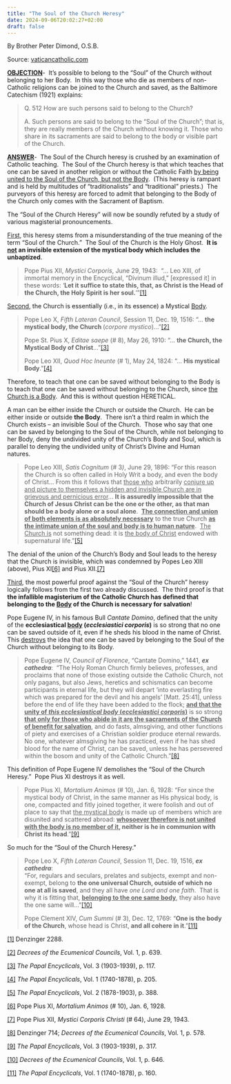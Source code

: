 ```yaml
---
title: "The Soul of the Church Heresy"
date: 2024-09-06T20:02:27+02:00
draft: false
---
```



By Brother Peter Dimond, O.S.B.

Source: [vaticancatholic.com](https://vaticancatholic.com/soul-of-the-church-heresy/)

<div class="quotation-red">
<p><strong><u>OBJECTION</u></strong>-  It’s possible to belong to the “Soul” of the Church without belonging to her Body.  In this way those who die as members of non-Catholic religions can be joined to the Church and saved, as the Baltimore Catechism (1921) explains:</p>
<blockquote>
<p>Q. 512 How are such persons said to belong to the Church?</p>
<p>A. Such persons are said to belong to the “Soul of the Church”; that is, they are really members of the Church without knowing it. Those who share in its sacraments are said to belong to the body or visible part of the Church.</p>
</blockquote>
</div>
<div class="quotation-green">
<p><strong><u>ANSWER</u></strong>-  The Soul of the Church heresy is crushed by an examination of Catholic teaching.  The Soul of the Church heresy is that which teaches that one can be saved in another religion or without the Catholic Faith <u>by being united to the Soul of the Church, but not the Body</u>.  (This heresy is rampant and is held by multitudes of “traditionalists” and “traditional” priests.)  The purveyors of this heresy are forced to admit that belonging to the Body of the Church only comes with the Sacrament of Baptism.</p>
</div>
<p>The “Soul of the Church Heresy” will now be soundly refuted by a study of various magisterial pronouncements. </p>
<p><u>First</u>, this heresy stems from a misunderstanding of the true meaning of the term “Soul of the Church.”  The Soul of the Church is the Holy Ghost.  <strong>It is <u>not</u> an invisible extension of the mystical body which includes the unbaptized</strong>.</p>
<blockquote>
<p>Pope Pius XII, <em>Mystici Corporis</em>, June 29, 1943:  “… Leo XIII, of immortal memory in the Encyclical, “Divinum illud,” [expressed it] in these words: ‘<strong>Let it suffice to state this, that, as Christ is the Head of the Church, the Holy Spirit is her soul.</strong>’”<a href="#_edn1" name="_ednref1">[1]</a></p>
</blockquote>
<p><u>Second</u>, the Church is essentially (i.e., in its essence) a Mystical <u>Body</u>.</p>
<blockquote>
<p>Pope Leo X, <em>Fifth Lateran Council</em>, Session 11, Dec. 19, 1516: “… <strong>the mystical body, the Church </strong>(<em>corpore mystico</em>)…”<a href="#_edn2" name="_ednref2">[2]</a></p>
<p>Pope St. Pius X, <em>Editae saepe </em>(# 8), May 26, 1910: “… <strong>the Church, the Mystical Body of Christ</strong>…”<a href="#_edn3" name="_ednref3">[3]</a></p>
<p>Pope Leo XII, <em>Quod Hoc Ineunte </em>(# 1), May 24, 1824: “… <strong>His mystical Body</strong>.”<a href="#_edn4" name="_ednref4">[4]</a></p>
</blockquote>
<p>Therefore, to teach that one can be saved without belonging to the Body is to teach that one can be saved without belonging to the Church, since <u>the Church is a Body</u>.  And this is without question HERETICAL.</p>
<p>A man can be either inside the Church or outside the Church.  He can be either inside or outside <strong>the Body</strong>.  There isn’t a third realm in which the Church exists – an invisible Soul of the Church.  Those who say that one can be saved by belonging to the Soul of the Church, while not belonging to her Body, deny the undivided unity of the Church’s Body and Soul, which is parallel to denying the undivided unity of Christ’s Divine and Human natures.</p>
<blockquote>
<p>Pope Leo XIII, <em>Satis Cognitum </em>(# 3<em>)</em>, June 29, 1896: “For this reason the Church is so often called in Holy Writ a body, and even the body of Christ… From this it follows that <u>those who</u> arbitrarily <u>conjure up and picture to themselves a hidden and invisible Church are in grievous and pernicious error</u>... <strong>It is assuredly impossible that the Church of Jesus Christ can be the one or the other, as that man should be a body alone or a soul alone</strong>.  <strong><u>The connection and union of both elements is as absolutely necessary</u></strong> to the true Church <strong><u>as the intimate union of the soul and body is to human nature</u></strong>.  <u>The Church is</u> not something dead: it is <u>the body of Christ</u> endowed with supernatural life.”<a href="#_edn5" name="_ednref5">[5]</a></p>
</blockquote>
<p>The denial of the union of the Church’s Body and Soul leads to the heresy that the Church is invisible, which was condemned by Popes Leo XIII (above), Pius XI<a href="#_edn6" name="_ednref6">[6]</a> and Pius XII.<a href="#_edn7" name="_ednref7">[7]</a></p>
<p><u>Third</u>, the most powerful proof against the “Soul of the Church” heresy logically follows from the first two already discussed.  The third proof is that <strong>the infallible magisterium of the Catholic Church has defined that belonging to the <u>Body</u> of the Church is necessary for salvation</strong>! </p>
<p>Pope Eugene IV, in his famous Bull <em>Cantate Domino</em>, defined that the unity of the <strong>ecclesiastical <u>body</u> (<em>ecclesiastici corporis</em>)</strong> is so strong that no one can be saved outside of it, even if he sheds his blood in the name of Christ.  This <u>destroys</u> the idea that one can be saved by belonging to the Soul of the Church without belonging to its Body.</p>
<blockquote>
<p>Pope Eugene IV, <em>Council of Florence</em>, “Cantate Domino,” 1441, <strong><em>ex cathedra</em></strong>:  “The Holy Roman Church firmly believes, professes, and proclaims that none of those existing outside the Catholic Church, not only pagans, but also Jews, heretics and schismatics can become participants in eternal life, but they will depart ‘into everlasting fire which was prepared for the devil and his angels’ [Matt. 25:41], unless before the end of life they have been added to the flock; <strong><u>and that the unity of <em>this ecclesiastical body</em> (<em>ecclesiastici corporis</em>)</u></strong> is so strong <strong><u>that only for those who abide in it are the sacraments of the Church of benefit for salvation</u></strong>, and do fasts, almsgiving, and other functions of piety and exercises of a Christian soldier produce eternal rewards.  No one, whatever almsgiving he has practiced, even if he has shed blood for the name of Christ, can be saved, unless he has persevered within the bosom and unity of the Catholic Church.”<a href="#_edn8" name="_ednref8">[8]</a></p>
</blockquote>
<p>This definition of Pope Eugene IV demolishes the “Soul of the Church Heresy.”  Pope Pius XI destroys it as well.</p>
<blockquote>
<p>Pope Pius XI, <em>Mortalium Animos</em> (# 10), Jan. 6, 1928: “For since the mystical body of Christ, in the same manner as His physical body, is one, compacted and fitly joined together, it were foolish and out of place to say that <u>the mystical body</u> is made up of members which are disunited and scattered abroad: <strong><u>whosoever therefore is not united with the body is no member of it</u>, neither is he in communion with Christ its head</strong>.”<a href="#_edn9" name="_ednref9">[9]</a></p>
</blockquote>
<p>So much for the “Soul of the Church Heresy.”</p>
<blockquote>
<p>Pope Leo X, <em>Fifth Lateran Council</em>, Session 11, Dec. 19, 1516, <strong><em>ex cathedra</em></strong>:<br /><span style="font-size: inherit;">“For, regulars and seculars, prelates and subjects, exempt and non-exempt, belong to </span><strong style="font-size: inherit;">the one universal Church, outside of which no one at all is saved</strong><span style="font-size: inherit;">, and they all have </span><em style="font-size: inherit;">one Lord and one faith</em><span style="font-size: inherit;">.  That is why it is fitting that, </span><strong style="font-size: inherit;"><u>belonging to the one same body</u></strong><span style="font-size: inherit;">, they also have the one same will…”</span><a style="font-size: inherit;" href="#_edn10" name="_ednref10">[10]</a></p>
<p>Pope Clement XIV, <em>Cum Summi</em> (# 3), Dec. 12, 1769: “<strong>One is the body of the Church</strong>, whose head is Christ,<strong> and all cohere in it</strong>.”<a href="#_edn11" name="_ednref11">[11]</a></p>
</blockquote>

<div class="footnotes">
<div>
<p><a href="#_ednref1" name="_edn1">[1]</a> Denzinger 2288.</p>
</div>
<div>
<p><a href="#_ednref2" name="_edn2">[2]</a> <em>Decrees of the Ecumenical Councils</em>, Vol. 1, p. 639.</p>
</div>
<div>
<p><a href="#_ednref3" name="_edn3">[3]</a> <em>The Papal Encyclicals</em>, Vol. 3 (1903-1939), p. 117.</p>
</div>
<div>
<p><a href="#_ednref4" name="_edn4">[4]</a> <em>The Papal Encyclicals</em>, Vol. 1 (1740-1878), p. 205.</p>
</div>
<div>
<p><a href="#_ednref5" name="_edn5">[5]</a> <em>The Papal Encyclicals</em>, Vol. 2 (1878-1903), p. 388.</p>
</div>
<div>
<p><a href="#_ednref6" name="_edn6">[6]</a> Pope Pius XI, <em>Mortalium Animos</em> (# 10), Jan. 6, 1928.</p>
</div>
<div>
<p><a href="#_ednref7" name="_edn7">[7]</a> Pope Pius XII, <em>Mystici Corporis Christi</em> (# 64), June 29, 1943.</p>
</div>
<div>
<p><a href="#_ednref8" name="_edn8">[8]</a> Denzinger 714; <em>Decrees of the Ecumenical Councils</em>, Vol. 1, p. 578.</p>
</div>
<div>
<p><a href="#_ednref9" name="_edn9">[9]</a> <em>The Papal Encyclicals</em>, Vol. 3 (1903-1939), p. 317.</p>
</div>
<div>
<p><a href="#_ednref10" name="_edn10">[10]</a> <em>Decrees of the Ecumenical Councils</em>, Vol. 1, p. 646.</p>
</div>
<div>
<p><a href="#_ednref11" name="_edn11">[11]</a> <em>The Papal Encyclicals</em>, Vol. 1 (1740-1878), p. 160.</p>
</div>
</div>
</div>
